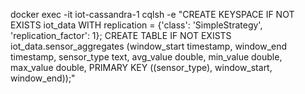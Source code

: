 docker exec -it iot-cassandra-1 cqlsh -e "CREATE KEYSPACE IF NOT EXISTS iot_data WITH replication = {'class': 'SimpleStrategy', 'replication_factor': 1}; CREATE TABLE IF NOT EXISTS iot_data.sensor_aggregates (window_start timestamp, window_end timestamp, sensor_type text, avg_value double, min_value double, max_value double, PRIMARY KEY ((sensor_type), window_start, window_end));"